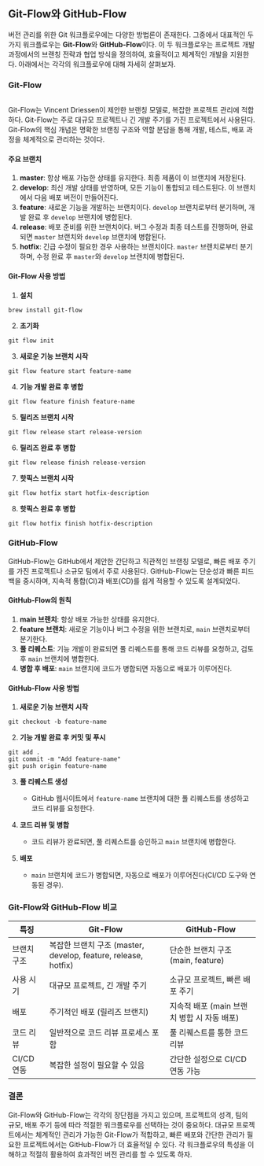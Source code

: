 <h2 id="git-flow와-github-flow">Git-Flow와 GitHub-Flow</h2>
<p>버전 관리를 위한 Git 워크플로우에는 다양한 방법론이 존재한다. 그중에서 대표적인 두 가지 워크플로우는 <strong>Git-Flow</strong>와 <strong>GitHub-Flow</strong>이다. 이 두 워크플로우는 프로젝트 개발 과정에서의 브랜칭 전략과 협업 방식을 정의하여, 효율적이고 체계적인 개발을 지원한다. 아래에서는 각각의 워크플로우에 대해 자세히 살펴보자.</p>
<h3 id="git-flow">Git-Flow</h3>
<p><img alt="" src="https://velog.velcdn.com/images/023-dev/post/107c294b-cf29-439c-97d5-9afb941e088d/image.png" /></p>
<p>Git-Flow는 Vincent Driessen이 제안한 브랜칭 모델로, 복잡한 프로젝트 관리에 적합하다. Git-Flow는 주로 대규모 프로젝트나 긴 개발 주기를 가진 프로젝트에서 사용된다. Git-Flow의 핵심 개념은 명확한 브랜칭 구조와 역할 분담을 통해 개발, 테스트, 배포 과정을 체계적으로 관리하는 것이다.</p>
<h4 id="주요-브랜치">주요 브랜치</h4>
<ol>
<li><strong>master</strong>: 항상 배포 가능한 상태를 유지한다. 최종 제품이 이 브랜치에 저장된다.</li>
<li><strong>develop</strong>: 최신 개발 상태를 반영하며, 모든 기능이 통합되고 테스트된다. 이 브랜치에서 다음 배포 버전이 만들어진다.</li>
<li><strong>feature</strong>: 새로운 기능을 개발하는 브랜치이다. <code>develop</code> 브랜치로부터 분기하며, 개발 완료 후 <code>develop</code> 브랜치에 병합된다.</li>
<li><strong>release</strong>: 배포 준비를 위한 브랜치이다. 버그 수정과 최종 테스트를 진행하며, 완료되면 <code>master</code> 브랜치와 <code>develop</code> 브랜치에 병합된다.</li>
<li><strong>hotfix</strong>: 긴급 수정이 필요한 경우 사용하는 브랜치이다. <code>master</code> 브랜치로부터 분기하며, 수정 완료 후 <code>master</code>와 <code>develop</code> 브랜치에 병합된다.</li>
</ol>
<h4 id="git-flow-사용-방법">Git-Flow 사용 방법</h4>
<ol>
<li><strong>설치</strong></li>
</ol>
<pre><code class="language-bash">brew install git-flow</code></pre>
<ol start="2">
<li><strong>초기화</strong></li>
</ol>
<pre><code class="language-bash">git flow init</code></pre>
<ol start="3">
<li><strong>새로운 기능 브랜치 시작</strong></li>
</ol>
<pre><code class="language-bash">git flow feature start feature-name</code></pre>
<ol start="4">
<li><strong>기능 개발 완료 후 병합</strong></li>
</ol>
<pre><code class="language-bash">git flow feature finish feature-name</code></pre>
<ol start="5">
<li><strong>릴리즈 브랜치 시작</strong></li>
</ol>
<pre><code class="language-bash">git flow release start release-version</code></pre>
<ol start="6">
<li><strong>릴리즈 완료 후 병합</strong></li>
</ol>
<pre><code class="language-bash">git flow release finish release-version</code></pre>
<ol start="7">
<li><strong>핫픽스 브랜치 시작</strong></li>
</ol>
<pre><code class="language-bash">git flow hotfix start hotfix-description</code></pre>
<ol start="8">
<li><strong>핫픽스 완료 후 병합</strong></li>
</ol>
<pre><code class="language-bash">git flow hotfix finish hotfix-description</code></pre>
<h3 id="github-flow">GitHub-Flow</h3>
<p>GitHub-Flow는 GitHub에서 제안한 간단하고 직관적인 브랜칭 모델로, 빠른 배포 주기를 가진 프로젝트나 소규모 팀에서 주로 사용된다. GitHub-Flow는 단순성과 빠른 피드백을 중시하며, 지속적 통합(CI)과 배포(CD)를 쉽게 적용할 수 있도록 설계되었다.</p>
<h4 id="github-flow의-원칙">GitHub-Flow의 원칙</h4>
<ol>
<li><strong>main 브랜치</strong>: 항상 배포 가능한 상태를 유지한다.</li>
<li><strong>feature 브랜치</strong>: 새로운 기능이나 버그 수정을 위한 브랜치로, <code>main</code> 브랜치로부터 분기한다.</li>
<li><strong>풀 리퀘스트</strong>: 기능 개발이 완료되면 풀 리퀘스트를 통해 코드 리뷰를 요청하고, 검토 후 <code>main</code> 브랜치에 병합한다.</li>
<li><strong>병합 후 배포</strong>: <code>main</code> 브랜치에 코드가 병합되면 자동으로 배포가 이루어진다.</li>
</ol>
<h4 id="github-flow-사용-방법">GitHub-Flow 사용 방법</h4>
<ol>
<li><strong>새로운 기능 브랜치 시작</strong></li>
</ol>
<pre><code class="language-bash">git checkout -b feature-name</code></pre>
<ol start="2">
<li><strong>기능 개발 완료 후 커밋 및 푸시</strong></li>
</ol>
<pre><code class="language-bash">git add .
git commit -m &quot;Add feature-name&quot;
git push origin feature-name</code></pre>
<ol start="3">
<li><p><strong>풀 리퀘스트 생성</strong></p>
<ul>
<li>GitHub 웹사이트에서 <code>feature-name</code> 브랜치에 대한 풀 리퀘스트를 생성하고 코드 리뷰를 요청한다.</li>
</ul>
</li>
<li><p><strong>코드 리뷰 및 병합</strong></p>
<ul>
<li>코드 리뷰가 완료되면, 풀 리퀘스트를 승인하고 <code>main</code> 브랜치에 병합한다.</li>
</ul>
</li>
<li><p><strong>배포</strong></p>
<ul>
<li><code>main</code> 브랜치에 코드가 병합되면, 자동으로 배포가 이루어진다(CI/CD 도구와 연동된 경우).</li>
</ul>
</li>
</ol>
<h3 id="git-flow와-github-flow-비교">Git-Flow와 GitHub-Flow 비교</h3>
<table>
<thead>
<tr>
<th>특징</th>
<th>Git-Flow</th>
<th>GitHub-Flow</th>
</tr>
</thead>
<tbody><tr>
<td>브랜치 구조</td>
<td>복잡한 브랜치 구조 (master, develop, feature, release, hotfix)</td>
<td>단순한 브랜치 구조 (main, feature)</td>
</tr>
<tr>
<td>사용 시기</td>
<td>대규모 프로젝트, 긴 개발 주기</td>
<td>소규모 프로젝트, 빠른 배포 주기</td>
</tr>
<tr>
<td>배포</td>
<td>주기적인 배포 (릴리즈 브랜치)</td>
<td>지속적 배포 (main 브랜치 병합 시 자동 배포)</td>
</tr>
<tr>
<td>코드 리뷰</td>
<td>일반적으로 코드 리뷰 프로세스 포함</td>
<td>풀 리퀘스트를 통한 코드 리뷰</td>
</tr>
<tr>
<td>CI/CD 연동</td>
<td>복잡한 설정이 필요할 수 있음</td>
<td>간단한 설정으로 CI/CD 연동 가능</td>
</tr>
</tbody></table>
<h3 id="결론">결론</h3>
<p>Git-Flow와 GitHub-Flow는 각각의 장단점을 가지고 있으며, 프로젝트의 성격, 팀의 규모, 배포 주기 등에 따라 적절한 워크플로우를 선택하는 것이 중요하다. 대규모 프로젝트에서는 체계적인 관리가 가능한 Git-Flow가 적합하고, 빠른 배포와 간단한 관리가 필요한 프로젝트에서는 GitHub-Flow가 더 효율적일 수 있다. 각 워크플로우의 특성을 이해하고 적절히 활용하여 효과적인 버전 관리를 할 수 있도록 하자.</p>